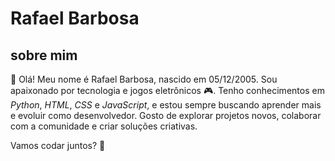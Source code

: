 # Rafael Barbosa

## sobre mim

👋 Olá! Meu nome é Rafael Barbosa, nascido em 05/12/2005. Sou apaixonado por tecnologia e jogos eletrônicos 🎮.
Tenho conhecimentos em *Python*, *HTML*, *CSS* e *JavaScript*, e estou sempre buscando aprender mais e evoluir como desenvolvedor.
Gosto de explorar projetos novos, colaborar com a comunidade e criar soluções criativas.

Vamos codar juntos? 🚀
